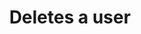 ---
title: Deletes a user
excerpt: 'A variable link test here: [testing](''<<testing>>'') '
api:
  file: my-test.json
  operationId: deleteUserByEmail
hidden: false
---
